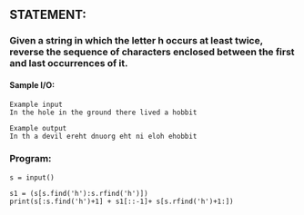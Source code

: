## STATEMENT:
### Given a string in which the letter h occurs at least twice, reverse the sequence of characters enclosed between the first and last occurrences of it.
#### Sample I/O:
```
Example input
In the hole in the ground there lived a hobbit

Example output
In th a devil ereht dnuorg eht ni eloh ehobbit

```
### Program:
```
s = input()

s1 = (s[s.find('h'):s.rfind('h')])
print(s[:s.find('h')+1] + s1[::-1]+ s[s.rfind('h')+1:])
```
